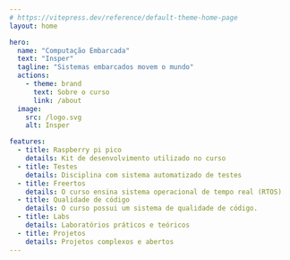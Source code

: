 ```yaml
---
# https://vitepress.dev/reference/default-theme-home-page
layout: home

hero:
  name: "Computação Embarcada" 
  text: "Insper"
  tagline: "Sistemas embarcados movem o mundo"
  actions:
    - theme: brand
      text: Sobre o curso
      link: /about
  image:
    src: /logo.svg
    alt: Insper

features:
  - title: Raspberry pi pico
    details: Kit de desenvolvimento utilizado no curso
  - title: Testes
    details: Disciplina com sistema automatizado de testes
  - title: Freertos
    details: O curso ensina sistema operacional de tempo real (RTOS)
  - title: Qualidade de código
    details: O curso possui um sistema de qualidade de código.
  - title: Labs
    details: Laboratórios práticos e teóricos
  - title: Projetos
    details: Projetos complexos e abertos
---
```


